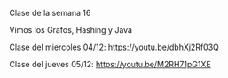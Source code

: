 Clase de la semana 16

Vimos los Grafos, Hashing y Java

Clase del miercoles 04/12: https://youtu.be/dbhXj2Rf03Q

Clase del jueves 05/12: https://youtu.be/M2RH71pG1XE

